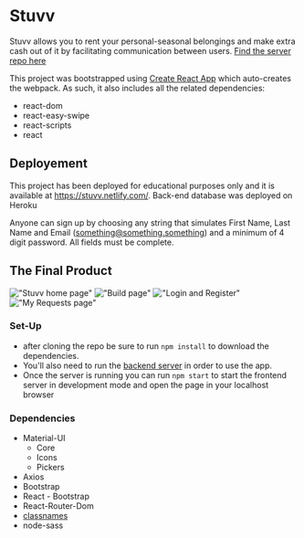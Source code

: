 # Stuvv

Stuvv allows you to rent your personal-seasonal belongings and make extra cash out of it by facilitating communication between users.
[Find the server repo here](https://github.com/tlowande/stuvv-api)

This project was bootstrapped using [Create React App](https://github.com/facebook/create-react-app) which auto-creates the webpack. As such, it also includes all the related dependencies:

- react-dom
- react-easy-swipe
- react-scripts
- react

## Deployement

This project has been deployed for educational purposes only and it is available at https://stuvv.netlify.com/. Back-end database was deployed on Heroku

Anyone can sign up by choosing any string that simulates First Name, Last Name and Email
(something@something.something) and a minimum of 4 digit password. All fields must be complete.

## The Final Product

!["Stuvv home page"](https://github.com/TYLER-JM/stuvv-react-frontend/blob/jordan/demoDay/docs/homePage.gif?raw=true)
!["Build page"](https://github.com/TYLER-JM/stuvv-react-frontend/blob/jordan/demoDay/docs/buildPageImage.png?raw=true)
!["Login and Register"](https://github.com/TYLER-JM/stuvv-react-frontend/blob/jordan/demoDay/docs/loginRegisterimage.png?raw=true)
!["My Requests page"](https://github.com/TYLER-JM/stuvv-react-frontend/blob/jordan/demoDay/docs/myRequestsImage.png?raw=true)

### Set-Up

- after cloning the repo be sure to run `npm install` to download the dependencies.
- You'll also need to run the [backend server](https://github.com/tlowande/stuvv-api) in order to use the app.
- Once the server is running you can run `npm start` to start the frontend server in development mode and open the page in your localhost browser

### Dependencies

- Material-UI
  - Core
  - Icons
  - Pickers
- Axios
- Bootstrap
- React - Bootstrap
- React-Router-Dom
- [classnames](https://github.com/JedWatson/classnames)
- node-sass
